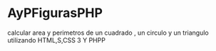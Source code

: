 # AyPFigurasPHP
calcular  area y perimetros de un cuadrado , un circulo y un triangulo utilizando HTML,S,CSS 3 Y PHPP
